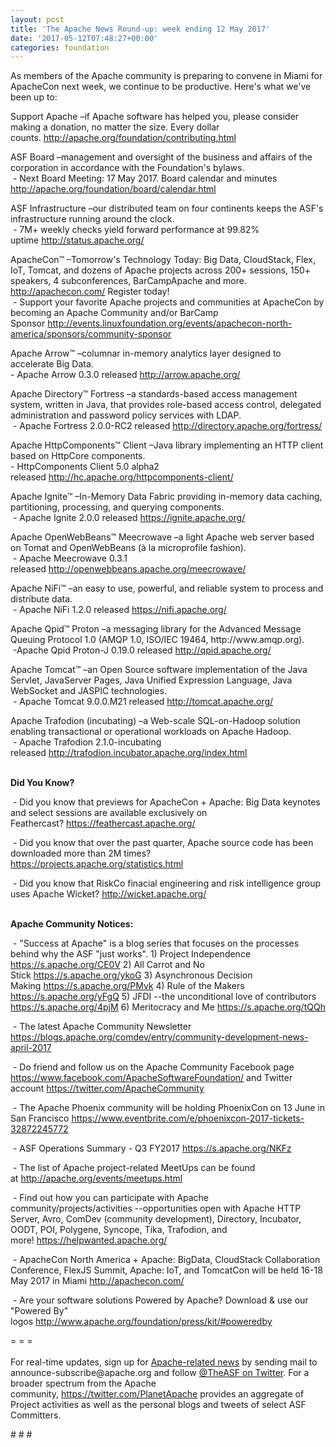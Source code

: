 ```yaml
---
layout: post
title: 'The Apache News Round-up: week ending 12 May 2017'
date: '2017-05-12T07:48:27+00:00'
categories: foundation
---
```

<p>As members of the Apache community is preparing to convene in Miami for ApacheCon next week, we continue to be productive. Here's what we've been up to:</p> 
  <p>Support Apache&nbsp;–if Apache software has helped you, please consider making a donation, no matter the size. Every dollar counts.&nbsp;<a href="http://apache.org/foundation/contributing.html">http://apache.org/foundation/contributing.html</a></p> 
  <div> 
    <p>ASF Board –management and oversight of the business and affairs of the corporation in accordance with the Foundation's bylaws.<br />&nbsp;- Next Board Meeting: 17 May 2017. Board calendar and minutes <a href="http://apache.org/foundation/board/calendar.html">http://apache.org/foundation/board/calendar.html</a></p> 
    <p>ASF Infrastructure –our distributed team on four continents keeps the ASF's infrastructure running around the clock.<br />&nbsp;- 7M+ weekly checks yield forward performance at 99.82% uptime&nbsp;<a href="http://status.apache.org/">http://status.apache.org/</a></p> 
  </div> 
  <div> 
    <p><a href="http://status.apache.org/"></a>ApacheCon™ –Tomorrow's Technology Today: Big Data, CloudStack, Flex, IoT, Tomcat, and dozens of Apache projects across 200+ sessions, 150+ speakers, 4 subconferences, BarCampApache and more. <a href="http://apachecon.com/">http://apachecon.com/</a>&nbsp;Register today!<br />&nbsp;- Support your favorite Apache projects and communities at ApacheCon by becoming an Apache Community and/or BarCamp Sponsor&nbsp;<a href="http://events.linuxfoundation.org/events/apachecon-north-america/sponsors/community-sponsor">http://events.linuxfoundation.org/events/apachecon-north-america/sponsors/community-sponsor</a></p> 
    <p>Apache Arrow™ –columnar in-memory analytics layer designed to accelerate Big Data.<br />- Apache Arrow 0.3.0 released&nbsp;<a href="http://arrow.apache.org/">http://arrow.apache.org/</a></p> 
    <p>Apache Directory™ Fortress –a standards-based access management system, written in Java, that provides role-based access control, delegated administration and password policy services with LDAP.<br />&nbsp;- Apache Fortress 2.0.0-RC2 released&nbsp;<a href="http://directory.apache.org/fortress/">http://directory.apache.org/fortress/</a></p> 
    <p>Apache HttpComponents™ Client –Java library implementing an HTTP client based on HttpCore components.<br />- HttpComponents Client 5.0 alpha2 released&nbsp;<a href="http://hc.apache.org/httpcomponents-client/">http://hc.apache.org/httpcomponents-client/</a></p> 
    <p>Apache Ignite™ –In-Memory Data Fabric providing in-memory data caching, partitioning, processing, and querying components.<br />&nbsp;- Apache Ignite 2.0.0 released&nbsp;<a href="https://ignite.apache.org/">https://ignite.apache.org/</a></p> 
    <p>Apache OpenWebBeans™ Meecrowave –a light Apache web server based on Tomat and OpenWebBeans (à la microprofile fashion).<br />&nbsp;- Apache Meecrowave 0.3.1 released&nbsp;<span style="white-space: pre-wrap;"><a href="http://openwebbeans.apache.org/meecrowave/">http://openwebbeans.apache.org/meecrowave/</a></span></p> 
    <p>Apache NiFi™ –an easy to use, powerful, and reliable system to process and distribute data.<br />&nbsp;- Apache NiFi 1.2.0 released&nbsp;<a href="https://nifi.apache.org/">https://nifi.apache.org/</a></p> 
    <p>Apache Qpid™ Proton –a messaging library for the Advanced Message Queuing Protocol 1.0 (AMQP 1.0, ISO/IEC 19464, http://www.amqp.org).<br />&nbsp;-Apache Qpid Proton-J 0.19.0 released&nbsp;<a href="http://qpid.apache.org/">http://qpid.apache.org/</a></p> 
    <p>Apache Tomcat™ –an Open Source software implementation of the Java Servlet, JavaServer Pages, Java Unified Expression Language, Java WebSocket and JASPIC technologies.<br />&nbsp;- Apache Tomcat 9.0.0.M21 released&nbsp;<a href="http://tomcat.apache.org/">http://tomcat.apache.org/</a></p> 
    <p>Apache Trafodion (incubating) –a Web-scale SQL-on-Hadoop solution enabling transactional or operational workloads on Apache Hadoop.<br />&nbsp;-&nbsp;Apache Trafodion 2.1.0-incubating released&nbsp;<a href="http://trafodion.incubator.apache.org/index.html">http://trafodion.incubator.apache.org/index.html</a></p> 
    <p><strong><br />Did You Know?</strong></p> 
    <p><strong></strong>&nbsp;- Did you know that previews for ApacheCon + Apache: Big Data keynotes and select sessions are available exclusively on Feathercast?&nbsp;<a href="https://feathercast.apache.org/">https://feathercast.apache.org/</a></p> 
    <p>&nbsp;- Did you know that&nbsp;over the past quarter, Apache source code has been downloaded more than 2M times? <a href="https://projects.apache.org/statistics.html">https://projects.apache.org/statistics.html</a></p> 
    <p>&nbsp;- Did you know that&nbsp;RiskCo finacial engineering and risk intelligence group uses Apache Wicket?&nbsp;<a href="http://wicket.apache.org/">http://wicket.apache.org/</a></p> 
  </div> 
  <div> 
    <p><strong><br />Apache Community Notices:</strong></p> 
  </div> 
  <div> 
    <p>&nbsp;- &quot;Success at Apache&quot; is a blog series that focuses on the processes behind why the ASF &quot;just works&quot;. 1) Project Independence <a href="https://s.apache.org/CE0V">https://s.apache.org/CE0V</a>&nbsp;2) All Carrot and No Stick&nbsp;<a href="https://s.apache.org/ykoG">https://s.apache.org/ykoG</a>&nbsp;3)&nbsp;Asynchronous Decision Making&nbsp;<a href="https://s.apache.org/PMvk">https://s.apache.org/PMvk</a>&nbsp;4)&nbsp;Rule of the Makers <a href="https://s.apache.org/yFgQ">https://s.apache.org/yFgQ</a>&nbsp;5) JFDI --the unconditional love of contributors <a href="https://s.apache.org/4pjM">https://s.apache.org/4pjM</a>&nbsp;6) Meritocracy and Me&nbsp;<a href="https://s.apache.org/tQQh">https://s.apache.org/tQQh</a></p> 
    <p>&nbsp;- The latest Apache Community Newsletter <a href="https://blogs.apache.org/comdev/entry/community-development-news-april-2017">https://blogs.apache.org/comdev/entry/community-development-news-april-2017</a> </p> 
    <p>&nbsp;- Do friend and follow us on the Apache Community Facebook page <a href="https://www.facebook.com/ApacheSoftwareFoundation/">https://www.facebook.com/ApacheSoftwareFoundation/</a>&nbsp;and Twitter account <a href="https://twitter.com/ApacheCommunity">https://twitter.com/ApacheCommunity</a></p> 
    <p>&nbsp;- The Apache Phoenix community will be holding PhoenixCon on 13 June in San Francisco&nbsp;<a href="https://www.eventbrite.com/e/phoenixcon-2017-tickets-32872245772">https://www.eventbrite.com/e/phoenixcon-2017-tickets-32872245772</a></p> 
    <p>&nbsp;- ASF Operations Summary - Q3 FY2017&nbsp;<a href="https://s.apache.org/NKFz">https://s.apache.org/NKFz</a></p> 
    <div> 
      <p>&nbsp;- The list of Apache project-related MeetUps can be found at&nbsp;<a href="http://apache.org/events/meetups.html">http://apache.org/events/meetups.html</a></p> 
      <p>&nbsp;- Find out how you can participate with Apache community/projects/activities --opportunities open with&nbsp;Apache HTTP Server,&nbsp;Avro, ComDev (community development), Directory, Incubator, OODT, POI, Polygene, Syncope, Tika, Trafodion, and more!&nbsp;<a href="https://helpwanted.apache.org/">https://helpwanted.apache.org/</a></p> 
    </div> 
    <p>&nbsp;- ApacheCon North America + Apache: BigData, CloudStack Collaboration Conference, FlexJS Summit, Apache: IoT, and TomcatCon will be held 16-18 May 2017 in Miami <a href="http://apachecon.com/">http://apachecon.com/</a></p> 
    <p>&nbsp;- Are your software solutions Powered by Apache? Download &amp; use our &quot;Powered By&quot; logos&nbsp;<a href="http://www.apache.org/foundation/press/kit/#poweredby">http://www.apache.org/foundation/press/kit/#poweredby</a></p> 
    <div>= = =</div> 
    <div><br /></div> 
    <div>For real-time updates, sign up for <a href="http://apache.org/foundation/mailinglists.html#foundation-announce">Apache-related news</a> by sending mail to announce-subscribe@apache.org and follow <a href="https://twitter.com/TheASF">@TheASF on Twitter</a>. For a broader spectrum from the Apache community,&nbsp;<a href="http://s.apache.org/landsend">https://twitter.com/PlanetApache</a> provides an aggregate of Project activities as well as the personal blogs and tweets of select ASF Committers.</div> 
  </div> 
  <p># # #</p>
